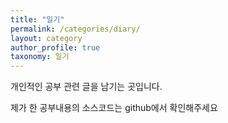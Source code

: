 ```yaml
---
title: "일기"
permalink: /categories/diary/
layout: category
author_profile: true
taxonomy: 일기
---
```



개인적인 공부 관련 글을 남기는 곳입니다.

제가 한 공부내용의 소스코드는 github에서 확인해주세요